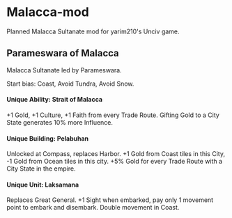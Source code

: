 # Malacca-mod
Planned Malacca Sultanate mod for yarim210's Unciv game.

## Parameswara of Malacca
Malacca Sultanate led by Parameswara.

Start bias: Coast, Avoid Tundra, Avoid Snow.

#### Unique Ability: Strait of Malacca
+1 Gold, +1 Culture, +1 Faith from every Trade Route. Gifting Gold to a City State generates 10% more Influence.

#### Unique Building: Pelabuhan
Unlocked at Compass, replaces Harbor. +1 Gold from Coast tiles in this City, -1 Gold from Ocean tiles in this city. +5% Gold for every Trade Route with a City State in the empire.

#### Unique Unit: Laksamana
Replaces Great General. +1 Sight when embarked, pay only 1 movement point to embark and disembark. Double movement in Coast.